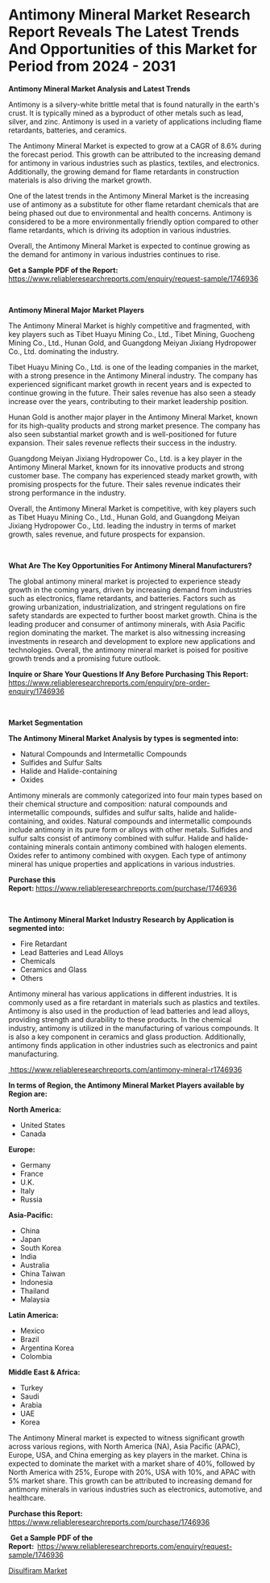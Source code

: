 <p><h1>Antimony Mineral Market Research Report Reveals The Latest Trends And Opportunities of this Market for Period from 2024 - 2031</h1></p><p><strong>Antimony Mineral Market Analysis and Latest Trends</strong></p>
<p><p>Antimony is a silvery-white brittle metal that is found naturally in the earth's crust. It is typically mined as a byproduct of other metals such as lead, silver, and zinc. Antimony is used in a variety of applications including flame retardants, batteries, and ceramics.</p><p>The Antimony Mineral Market is expected to grow at a CAGR of 8.6% during the forecast period. This growth can be attributed to the increasing demand for antimony in various industries such as plastics, textiles, and electronics. Additionally, the growing demand for flame retardants in construction materials is also driving the market growth.</p><p>One of the latest trends in the Antimony Mineral Market is the increasing use of antimony as a substitute for other flame retardant chemicals that are being phased out due to environmental and health concerns. Antimony is considered to be a more environmentally friendly option compared to other flame retardants, which is driving its adoption in various industries.</p><p>Overall, the Antimony Mineral Market is expected to continue growing as the demand for antimony in various industries continues to rise.</p></p>
<p><strong>Get a Sample PDF of the Report:&nbsp;</strong> <a href="https://www.reliableresearchreports.com/enquiry/request-sample/1746936">https://www.reliableresearchreports.com/enquiry/request-sample/1746936</a></p>
<p>&nbsp;</p>
<p><strong>Antimony Mineral Major Market Players</strong></p>
<p><p>The Antimony Mineral Market is highly competitive and fragmented, with key players such as Tibet Huayu Mining Co., Ltd., Tibet Mining, Guocheng Mining Co., Ltd., Hunan Gold, and Guangdong Meiyan Jixiang Hydropower Co., Ltd. dominating the industry.</p><p>Tibet Huayu Mining Co., Ltd. is one of the leading companies in the market, with a strong presence in the Antimony Mineral industry. The company has experienced significant market growth in recent years and is expected to continue growing in the future. Their sales revenue has also seen a steady increase over the years, contributing to their market leadership position.</p><p>Hunan Gold is another major player in the Antimony Mineral Market, known for its high-quality products and strong market presence. The company has also seen substantial market growth and is well-positioned for future expansion. Their sales revenue reflects their success in the industry.</p><p>Guangdong Meiyan Jixiang Hydropower Co., Ltd. is a key player in the Antimony Mineral Market, known for its innovative products and strong customer base. The company has experienced steady market growth, with promising prospects for the future. Their sales revenue indicates their strong performance in the industry.</p><p>Overall, the Antimony Mineral Market is competitive, with key players such as Tibet Huayu Mining Co., Ltd., Hunan Gold, and Guangdong Meiyan Jixiang Hydropower Co., Ltd. leading the industry in terms of market growth, sales revenue, and future prospects for expansion.</p></p>
<p>&nbsp;</p>
<p><strong>What Are The Key Opportunities For Antimony Mineral Manufacturers?</strong></p>
<p><p>The global antimony mineral market is projected to experience steady growth in the coming years, driven by increasing demand from industries such as electronics, flame retardants, and batteries. Factors such as growing urbanization, industrialization, and stringent regulations on fire safety standards are expected to further boost market growth. China is the leading producer and consumer of antimony minerals, with Asia Pacific region dominating the market. The market is also witnessing increasing investments in research and development to explore new applications and technologies. Overall, the antimony mineral market is poised for positive growth trends and a promising future outlook.</p></p>
<p><strong>Inquire or Share Your Questions If Any Before Purchasing This Report:</strong> <a href="https://www.reliableresearchreports.com/enquiry/pre-order-enquiry/1746936">https://www.reliableresearchreports.com/enquiry/pre-order-enquiry/1746936</a></p>
<p>&nbsp;</p>
<p><strong>Market Segmentation</strong></p>
<p><strong>The Antimony Mineral Market Analysis by types is segmented into:</strong></p>
<p><ul><li>Natural Compounds and Intermetallic Compounds</li><li>Sulfides and Sulfur Salts</li><li>Halide and Halide-containing</li><li>Oxides</li></ul></p>
<p><p>Antimony minerals are commonly categorized into four main types based on their chemical structure and composition: natural compounds and intermetallic compounds, sulfides and sulfur salts, halide and halide-containing, and oxides. Natural compounds and intermetallic compounds include antimony in its pure form or alloys with other metals. Sulfides and sulfur salts consist of antimony combined with sulfur. Halide and halide-containing minerals contain antimony combined with halogen elements. Oxides refer to antimony combined with oxygen. Each type of antimony mineral has unique properties and applications in various industries.</p></p>
<p><strong>Purchase this Report:&nbsp;</strong><a href="https://www.reliableresearchreports.com/purchase/1746936">https://www.reliableresearchreports.com/purchase/1746936</a></p>
<p>&nbsp;</p>
<p><strong>The Antimony Mineral Market Industry Research by Application is segmented into:</strong></p>
<p><ul><li>Fire Retardant</li><li>Lead Batteries and Lead Alloys</li><li>Chemicals</li><li>Ceramics and Glass</li><li>Others</li></ul></p>
<p><p>Antimony mineral has various applications in different industries. It is commonly used as a fire retardant in materials such as plastics and textiles. Antimony is also used in the production of lead batteries and lead alloys, providing strength and durability to these products. In the chemical industry, antimony is utilized in the manufacturing of various compounds. It is also a key component in ceramics and glass production. Additionally, antimony finds application in other industries such as electronics and paint manufacturing.</p></p>
<p><a href="https://www.reliableresearchreports.com/antimony-mineral-r1746936">&nbsp;https://www.reliableresearchreports.com/antimony-mineral-r1746936</a></p>
<p><strong>In terms of Region, the Antimony Mineral Market Players available by Region are:</strong></p>
<p>
    <p> <strong> North America: </strong>
        <ul>
            <li>United States</li>
            <li>Canada</li>
        </ul>
        </p> 
    <p> <strong> Europe: </strong>
        <ul>
            <li>Germany</li>
            <li>France</li>
            <li>U.K.</li>
            <li>Italy</li>
            <li>Russia</li>
        </ul>
        </p> 
    <p> <strong> Asia-Pacific: </strong>
        <ul>
            <li>China</li>
            <li>Japan</li>
            <li>South Korea</li>
            <li>India</li>
            <li>Australia</li>
            <li>China Taiwan</li>
            <li>Indonesia</li>
            <li>Thailand</li>
            <li>Malaysia</li>
        </ul>
        </p> 
    <p> <strong> Latin America: </strong>
        <ul>
            <li>Mexico</li>
            <li>Brazil</li>
            <li>Argentina Korea</li>
            <li>Colombia</li>
        </ul>
        </p> 
    <p> <strong> Middle East & Africa: </strong>
        <ul>
            <li>Turkey</li>
            <li>Saudi</li>
            <li>Arabia</li>
            <li>UAE</li>
            <li>Korea</li>
        </ul>
    </p>
    </p>
<p><p>The Antimony Mineral market is expected to witness significant growth across various regions, with North America (NA), Asia Pacific (APAC), Europe, USA, and China emerging as key players in the market. China is expected to dominate the market with a market share of 40%, followed by North America with 25%, Europe with 20%, USA with 10%, and APAC with 5% market share. This growth can be attributed to increasing demand for antimony minerals in various industries such as electronics, automotive, and healthcare.</p></p>
<p><strong>Purchase this Report: </strong><a href="https://www.reliableresearchreports.com/purchase/1746936">https://www.reliableresearchreports.com/purchase/1746936</a></p>
<p>&nbsp;<strong>Get a Sample PDF of the Report:&nbsp;&nbsp;</strong><a href="https://www.reliableresearchreports.com/enquiry/request-sample/1746936">https://www.reliableresearchreports.com/enquiry/request-sample/1746936</a></p>
<p><strong></strong></p>
<p><p><a href="https://github.com/nafisalvee228/Market-Research-Report-List-1/blob/main/disulfiram-market.md">Disulfiram Market</a></p></p>